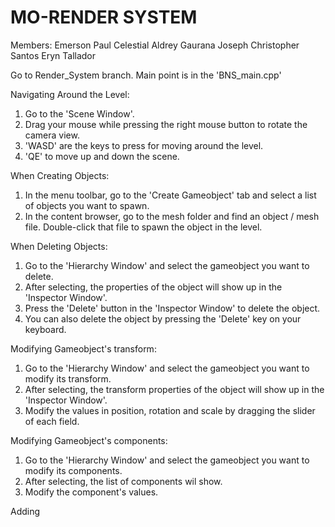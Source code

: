 # MO-RENDER SYSTEM
Members:
Emerson Paul Celestial
Aldrey Gaurana
Joseph Christopher Santos
Eryn Tallador


Go to Render_System branch.
Main point is in the 'BNS_main.cpp'

Navigating Around the Level:
1. Go to the 'Scene Window'.
2. Drag your mouse while pressing the right mouse button to rotate the camera view.
3. 'WASD' are the keys to press for moving around the level.
4. 'QE' to move up and down the scene.

When Creating Objects:
1. In the menu toolbar, go to the 'Create Gameobject' tab and select a list of objects you want to spawn.
2. In the content browser, go to the mesh folder and find an object / mesh file. Double-click that file to spawn the object in the level.

When Deleting Objects:
1. Go to the 'Hierarchy Window' and select the gameobject you want to delete.
2. After selecting, the properties of the object will show up in the 'Inspector Window'.
3. Press the 'Delete' button in the 'Inspector Window' to delete the object.
4. You can also delete the object by pressing the 'Delete' key on your keyboard.

Modifying Gameobject's transform:
1. Go to the 'Hierarchy Window' and select the gameobject you want to modify its transform.
2. After selecting, the transform properties of the object will show up in the 'Inspector Window'.
3. Modify the values in position, rotation and scale by dragging the slider of each field.

Modifying Gameobject's components:
1. Go to the 'Hierarchy Window' and select the gameobject you want to modify its components.
2. After selecting, the list of components wil show.
3. Modify the component's values.

Adding 
